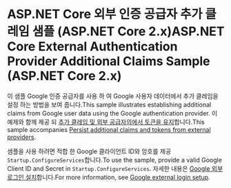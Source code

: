 # <a name="aspnet-core-external-authentication-provider-additional-claims-sample-aspnet-core-2x"></a><span data-ttu-id="143dc-101">ASP.NET Core 외부 인증 공급자 추가 클레임 샘플 (ASP.NET Core 2.x)</span><span class="sxs-lookup"><span data-stu-id="143dc-101">ASP.NET Core External Authentication Provider Additional Claims Sample (ASP.NET Core 2.x)</span></span>

<span data-ttu-id="143dc-102">이 샘플 Google 인증 공급자를 사용 하 여 Google 사용자 데이터에서 추가 클레임을 설정 하는 방법을 보여 줍니다.</span><span class="sxs-lookup"><span data-stu-id="143dc-102">This sample illustrates establishing additional claims from Google user data using the Google authentication provider.</span></span> <span data-ttu-id="143dc-103">이 예제와 함께 제공 되 [추가 클레임 및 외부 공급자의에서 토큰을 유지](https://docs.microsoft.com/aspnet/core/security/authentication/social/additional-claims)합니다.</span><span class="sxs-lookup"><span data-stu-id="143dc-103">This sample accompanies [Persist additional claims and tokens from external providers](https://docs.microsoft.com/aspnet/core/security/authentication/social/additional-claims).</span></span>

<span data-ttu-id="143dc-104">샘플을 사용 하려면 적합 한 Google 클라이언트 ID와 암호를 제공 `Startup.ConfigureServices`합니다.</span><span class="sxs-lookup"><span data-stu-id="143dc-104">To use the sample, provide a valid Google Client ID and Secret in `Startup.ConfigureServices`.</span></span> <span data-ttu-id="143dc-105">자세한 내용은 [Google 외부 로그인 설치](https://docs.microsoft.com/aspnet/core/security/authentication/social/google-logins)합니다.</span><span class="sxs-lookup"><span data-stu-id="143dc-105">For more information, see [Google external login setup](https://docs.microsoft.com/aspnet/core/security/authentication/social/google-logins).</span></span>
